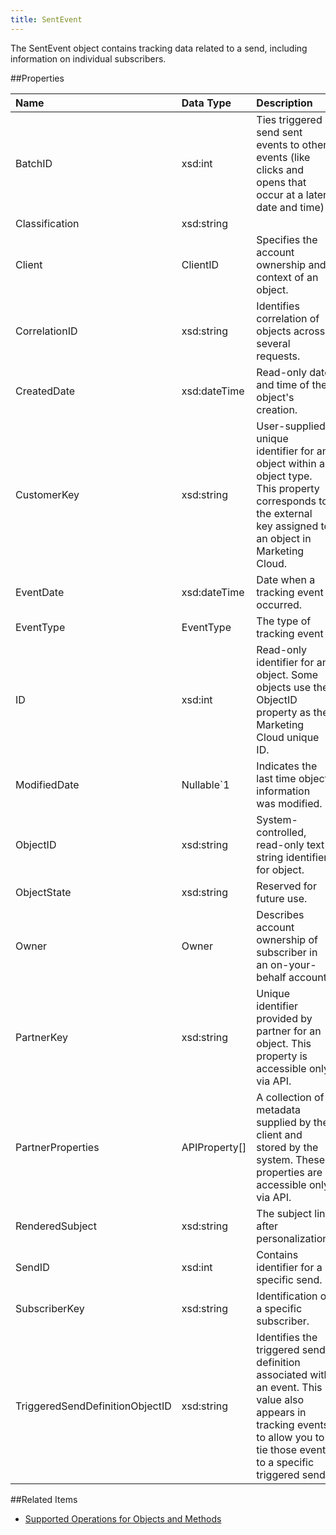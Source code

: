 ```yaml
---
title: SentEvent
---
```

The SentEvent object contains tracking data related to a send, including information on individual subscribers.

##Properties
<table class="table table-hover"> <thead align="left"><tr><th>Name</th><th>Data Type</th><th>Description</th></tr></thead> <tbody><tr><td>BatchID</td><td>xsd:int</td><td>Ties triggered send sent events to other events (like clicks and opens that occur at a later date and time)</td></tr><tr><td>Classification</td><td>xsd:string</td><td></td></tr><tr><td>Client</td><td>ClientID</td><td>Specifies the account ownership and context of an object.</td></tr><tr><td>CorrelationID</td><td>xsd:string</td><td>Identifies correlation of objects across several requests.</td></tr><tr><td>CreatedDate</td><td>xsd:dateTime</td><td>Read-only date and time of the object's creation.</td></tr><tr><td>CustomerKey</td><td>xsd:string</td><td>User-supplied unique identifier for an object within an object type. This property corresponds to the external key assigned to an object in Marketing Cloud.</td></tr><tr><td>EventDate</td><td>xsd:dateTime</td><td>Date when a tracking event occurred.</td></tr><tr><td>EventType</td><td>EventType</td><td>The type of tracking event</td></tr><tr><td>ID</td><td>xsd:int</td><td>Read-only identifier for an object. Some objects use the ObjectID property as the Marketing Cloud unique ID.</td></tr><tr><td>ModifiedDate</td><td>Nullable&#96;1</td><td>Indicates the last time object information was modified.</td></tr><tr><td>ObjectID</td><td>xsd:string</td><td>System-controlled, read-only text string identifier for object.</td></tr><tr><td>ObjectState</td><td>xsd:string</td><td>Reserved for future use.</td></tr><tr><td>Owner</td><td>Owner</td><td>Describes account ownership of subscriber in an on-your-behalf account.</td></tr><tr><td>PartnerKey</td><td>xsd:string</td><td>Unique identifier provided by partner for an object. This property is accessible only via API.</td></tr><tr><td>PartnerProperties</td><td>APIProperty[]</td><td>A collection of metadata supplied by the client and stored by the system. These properties are accessible only via API.</td></tr><tr><td>RenderedSubject</td><td>xsd:string</td><td>The subject line after personalization.</td></tr><tr><td>SendID</td><td>xsd:int</td><td>Contains identifier for a specific send.</td></tr><tr><td>SubscriberKey</td><td>xsd:string</td><td>Identification of a specific subscriber.</td></tr><tr><td>TriggeredSendDefinitionObjectID</td><td>xsd:string</td><td>Identifies the triggered send definition associated with an event. This value also appears in tracking events to allow you to tie those events to a specific triggered send.</td></tr></tbody></table>

##Related Items
* [Supported Operations for Objects and Methods](https://developer.salesforce.com/docs/atlas.en-us.mc-apis.meta/mc-apis/supported_operations_for_objects_and_methods.htm)
